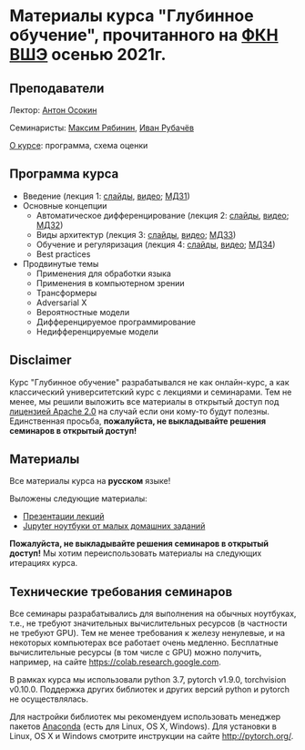 # Материалы курса "Глубинное обучение", прочитанного на [ФКН ВШЭ](https://cs.hse.ru/) осенью 2021г.

## Преподаватели
Лектор: [Антон Осокин](https://aosokin.github.io/)

Семинаристы: [Максим Рябинин](https://www.hse.ru/staff/mryabinin), [Иван Рубачёв](https://www.hse.ru/org/persons/190912012)

[О курсе](lectures/DL21-fall-about.pdf): программа, схема оценки

## Программа курса
* Введение (лекция 1: [слайды](../2020-fall/lectures/DL20-fall-lecture1-intro.pdf), [видео](https://youtu.be/k3QZU5a1oRA); [МДЗ1](homeworks_small/shw1/DL21-fall-shw1.ipynb))
* Основные концепции
  - Автоматическое дифференцирование (лекция 2: [слайды](../2020-fall/lectures/DL20-fall-lecture2-backprop.pdf), [видео](https://youtu.be/cKMaEpf4MeU); [МДЗ2](homeworks_small/shw2/DL21-fall-shw2.ipynb))
  - Виды архитектур (лекция 3: [слайды](../2020-fall/lectures/DL20-fall-lecture3-models.pdf), [видео](https://youtu.be/Uim4xLhXjRE); [МДЗ3](homeworks_small/shw3/DL21-fall-shw3.ipynb))
  - Обучение и регуляризация (лекция 4: [слайды](../2020-fall/lectures/DL20-fall-lecture4-training.pdf), [видео](https://youtu.be/kE3AicLd5KE); [МДЗ4](homeworks_small/shw4/DL21-fall-shw4.ipynb))
  - Best practices
* Продвинутые темы
  - Применения для обработки языка
  - Применения в компьютерном зрении
  - Трансформеры
  - Adversarial X
  - Вероятностные модели
  - Дифференцируемое программирование
  - Недифференцируемые модели

## Disclaimer
Курс "Глубинное обучение" разрабатывался не как онлайн-курс, а как классический университетский курс с лекциями и семинарами.
Тем не менее, мы решили выложить все материалы в открытый доступ под [лицензией Apache 2.0](../LICENSE) на случай если они кому-то будут полезны.
Единственная просьба, **пожалуйста, не выкладывайте решения семинаров в открытый доступ!** 
  
## Материалы
Все материалы курса на **русском** языке!

Выложены следующие материалы:
* [Презентации лекций](lectures)
* [Jupyter ноутбуки от малых домашних заданий](homeworks_small) 

**Пожалуйста, не выкладывайте решения семинаров в открытый доступ!** Мы хотим переиспользовать материалы на следующих итерациях курса.
 
## Технические требования семинаров
Все семинары разрабатывались для выполнения на обычных ноутбуках, т.е., не требуют значительных вычислительных ресурсов (в частности не требуют GPU). Тем не менее требования к железу ненулевые, и на некоторых компьютерах все работает очень медленно. Бесплатные вычислительные ресурсы (в том числе с GPU) можно получить, например, на сайте https://colab.research.google.com.

В рамках курса мы использовали python 3.7, pytorch v1.9.0, torchvision v0.10.0. Поддержка других библиотек и других версий python и pytorch не осуществлялась.
 
Для настройки библиотек мы рекомендуем использовать менеджер пакетов [Anaconda](https://www.anaconda.com/) (есть для Linux, OS X, Windows). Для установки в Linux, OS X и Windows смотрите инструкции на сайте http://pytorch.org/. 
 
